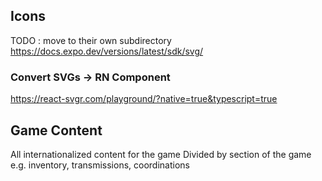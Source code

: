 ## Icons

TODO : move to their own subdirectory
https://docs.expo.dev/versions/latest/sdk/svg/

### Convert SVGs -> RN Component

https://react-svgr.com/playground/?native=true&typescript=true

## Game Content

All internationalized content for the game
Divided by section of the game e.g. inventory, transmissions, coordinations
